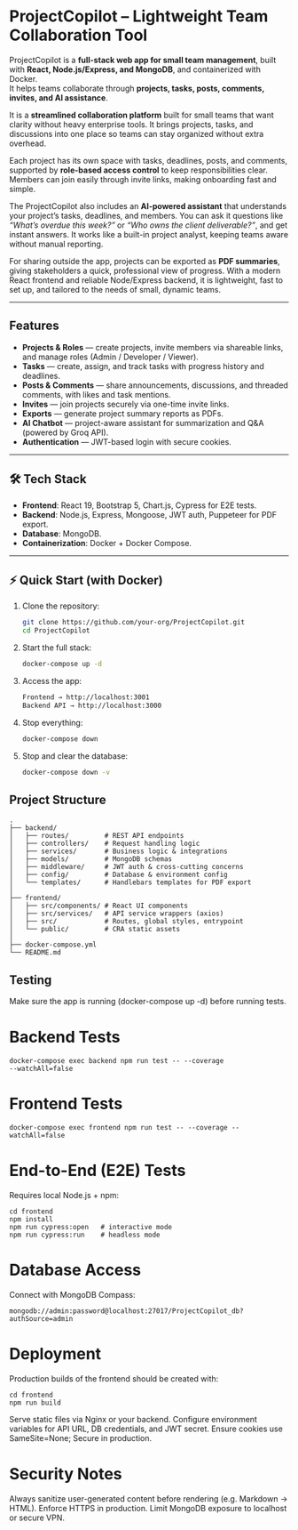 #  ProjectCopilot – Lightweight Team Collaboration Tool

ProjectCopilot is a **full-stack web app for small team management**, built with **React, Node.js/Express, and MongoDB**, and containerized with Docker.  
It helps teams collaborate through **projects, tasks, posts, comments, invites, and AI assistance**.


It is a **streamlined collaboration platform** built for small teams that want clarity without heavy enterprise tools. It brings projects, tasks, and discussions into one place so teams can stay organized without extra overhead.  

Each project has its own space with tasks, deadlines, posts, and comments, supported by **role-based access control** to keep responsibilities clear. Members can join easily through invite links, making onboarding fast and simple.  

The ProjectCopilot also includes an **AI-powered assistant** that understands your project’s tasks, deadlines, and members. You can ask it questions like *“What’s overdue this week?”* or *“Who owns the client deliverable?”*, and get instant answers. It works like a built-in project analyst, keeping teams aware without manual reporting.  

For sharing outside the app, projects can be exported as **PDF summaries**, giving stakeholders a quick, professional view of progress. With a modern React frontend and reliable Node/Express backend, it is lightweight, fast to set up, and tailored to the needs of small, dynamic teams.  

---

##  Features

-  **Projects & Roles** — create projects, invite members via shareable links, and manage roles (Admin / Developer / Viewer).  
-  **Tasks** — create, assign, and track tasks with progress history and deadlines.  
-  **Posts & Comments** — share announcements, discussions, and threaded comments, with likes and task mentions.  
-  **Invites** — join projects securely via one-time invite links.  
-  **Exports** — generate project summary reports as PDFs.  
-  **AI Chatbot** — project-aware assistant for summarization and Q&A (powered by Groq API).  
-  **Authentication** — JWT-based login with secure cookies.  

---

## 🛠️ Tech Stack

- **Frontend**: React 19, Bootstrap 5, Chart.js, Cypress for E2E tests.  
- **Backend**: Node.js, Express, Mongoose, JWT auth, Puppeteer for PDF export.  
- **Database**: MongoDB.  
- **Containerization**: Docker + Docker Compose.  

---

## ⚡ Quick Start (with Docker)

1. Clone the repository:  
   ```bash
   git clone https://github.com/your-org/ProjectCopilot.git
   cd ProjectCopilot
2.	Start the full stack:
    ```bash
    docker-compose up -d
3. Access the app:
    ```bash
	Frontend → http://localhost:3001
	Backend API → http://localhost:3000
4. Stop everything:
    ```bash
    docker-compose down
5.	Stop and clear the database:
    ```bash
    docker-compose down -v

## Project Structure
```
.
├── backend/
│   ├── routes/         # REST API endpoints
│   ├── controllers/    # Request handling logic
│   ├── services/       # Business logic & integrations
│   ├── models/         # MongoDB schemas
│   ├── middleware/     # JWT auth & cross-cutting concerns
│   ├── config/         # Database & environment config
│   └── templates/      # Handlebars templates for PDF export
│
├── frontend/
│   ├── src/components/ # React UI components
│   ├── src/services/   # API service wrappers (axios)
│   ├── src/            # Routes, global styles, entrypoint
│   └── public/         # CRA static assets
│
├── docker-compose.yml
└── README.md
```

##  Testing
Make sure the app is running (docker-compose up -d) before running tests.
    
# Backend Tests
    
    docker-compose exec backend npm run test -- --coverage 
    --watchAll=false

# Frontend Tests
    docker-compose exec frontend npm run test -- --coverage --watchAll=false
# End-to-End (E2E) Tests
Requires local Node.js + npm:
    
    cd frontend
    npm install
    npm run cypress:open   # interactive mode
    npm run cypress:run    # headless mode

#  Database Access
Connect with MongoDB Compass:

    mongodb://admin:password@localhost:27017/ProjectCopilot_db?authSource=admin

# Deployment
Production builds of the frontend should be created with:

    cd frontend
    npm run build

Serve static files via Nginx or your backend.
Configure environment variables for API URL, DB credentials, and JWT secret.
Ensure cookies use SameSite=None; Secure in production.

# Security Notes
Always sanitize user-generated content before rendering (e.g. Markdown → HTML).
Enforce HTTPS in production.
Limit MongoDB exposure to localhost or secure VPN.

